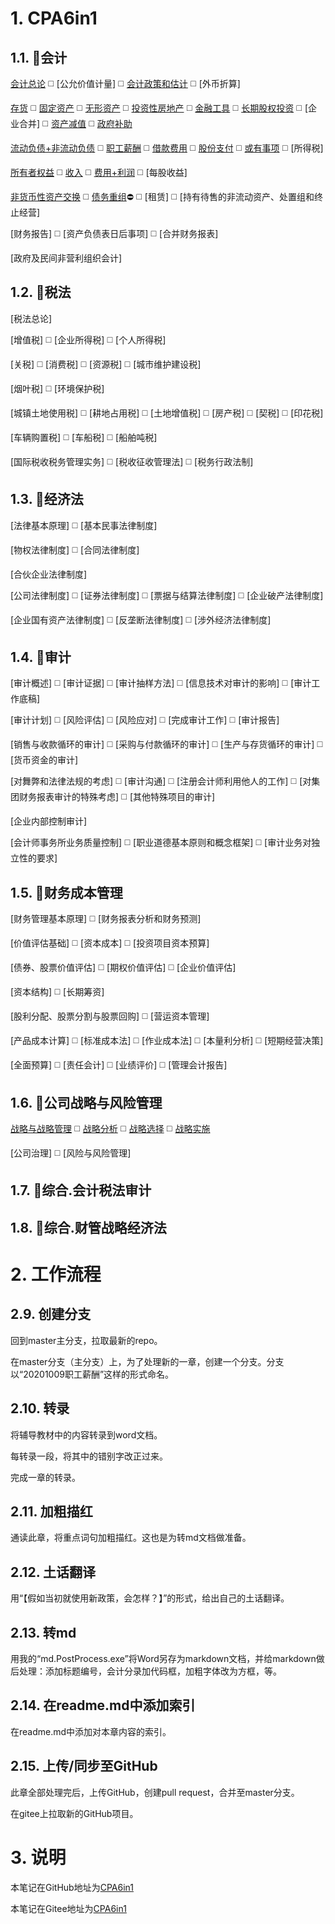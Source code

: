 # 1. CPA6in1

## 1.1. :mushroom:会计

[会计总论](CPA6in1/1会计/会计总论.md) :white_medium_square: [公允价值计量] :white_medium_square: [会计政策和估计](CPA6in1/1会计/会计政策和估计.md) :white_medium_square: [外币折算]

[存货](CPA6in1/1会计/资产.存货.md) :white_medium_square: [固定资产](CPA6in1/1会计/资产.固定资产.md) :white_medium_square: [无形资产](CPA6in1/1会计/资产.无形资产.md) :white_medium_square: [投资性房地产](CPA6in1/1会计/资产.投资性房地产.md) :white_medium_square: [金融工具](CPA6in1/1会计/资产.金融工具.md) :white_medium_square: [长期股权投资](CPA6in1/1会计/资产.长期股权投资.md) :white_medium_square: [企业合并] :white_medium_square: [资产减值](CPA6in1/1会计/资产.资产减值.md) :white_medium_square: [政府补助](CPA6in1/1会计/政府补助.md)

[流动负债+非流动负债](CPA6in1/1会计/负债.流动负债+非流动负债.md) :white_medium_square: [职工薪酬](CPA6in1/1会计/负债.职工薪酬.md) :white_medium_square: [借款费用](CPA6in1/1会计/负债.借款费用.md) :white_medium_square: [股份支付](CPA6in1/1会计/负债.股份支付.md) :white_medium_square: [或有事项](CPA6in1/1会计/负债.或有事项.md) :white_medium_square: [所得税]

[所有者权益](CPA6in1/1会计/所有者权益.md) :white_medium_square: [收入](CPA6in1/1会计/收入.md) :white_medium_square: [费用+利润](CPA6in1/1会计/费用+利润.md) :white_medium_square: [每股收益]

[非货币性资产交换](CPA6in1/1会计/特殊.非货币性资产交换.md) :white_medium_square: [债务重组](CPA6in1/1会计/特殊.债务重组.md):no_entry: :white_medium_square: [租赁] :white_medium_square: [持有待售的非流动资产、处置组和终止经营]

[财务报告] :white_medium_square: [资产负债表日后事项] :white_medium_square: [合并财务报表]

[政府及民间非营利组织会计]

## 1.2. :mushroom:税法

[税法总论]

[增值税] :white_medium_square: [企业所得税] :white_medium_square: [个人所得税]

[关税] :white_medium_square: [消费税] :white_medium_square: [资源税] :white_medium_square: [城市维护建设税]

[烟叶税] :white_medium_square: [环境保护税]

[城镇土地使用税] :white_medium_square: [耕地占用税] :white_medium_square: [土地增值税] :white_medium_square: [房产税] :white_medium_square: [契税] :white_medium_square: [印花税]

[车辆购置税] :white_medium_square: [车船税] :white_medium_square: [船舶吨税]

[国际税收税务管理实务] :white_medium_square: [税收征收管理法] :white_medium_square: [税务行政法制]

## 1.3. :mushroom:经济法

[法律基本原理] :white_medium_square: [基本民事法律制度]

[物权法律制度] :white_medium_square: [合同法律制度]

[合伙企业法律制度]

[公司法律制度] :white_medium_square: [证券法律制度] :white_medium_square: [票据与结算法律制度] :white_medium_square: [企业破产法律制度]

[企业国有资产法律制度] :white_medium_square: [反垄断法律制度] :white_medium_square: [涉外经济法律制度]

## 1.4. :mushroom:审计

[审计概述] :white_medium_square: [审计证据] :white_medium_square: [审计抽样方法] :white_medium_square: [信息技术对审计的影响] :white_medium_square: [审计工作底稿]

[审计计划] :white_medium_square: [风险评估] :white_medium_square: [风险应对] :white_medium_square: [完成审计工作] :white_medium_square: [审计报告]

[销售与收款循环的审计] :white_medium_square: [采购与付款循环的审计] :white_medium_square: [生产与存货循环的审计] :white_medium_square: [货币资金的审计]

[对舞弊和法律法规的考虑] :white_medium_square: [审计沟通] :white_medium_square: [注册会计师利用他人的工作] :white_medium_square: [对集团财务报表审计的特殊考虑] :white_medium_square: [其他特殊项目的审计]

[企业内部控制审计]

[会计师事务所业务质量控制] :white_medium_square: [职业道德基本原则和概念框架] :white_medium_square: [审计业务对独立性的要求]

## 1.5. :mushroom:财务成本管理

[财务管理基本原理] :white_medium_square: [财务报表分析和财务预测]

[价值评估基础] :white_medium_square: [资本成本] :white_medium_square: [投资项目资本预算]

[债券、股票价值评估] :white_medium_square: [期权价值评估] :white_medium_square: [企业价值评估]

[资本结构] :white_medium_square: [长期筹资]

[股利分配、股票分割与股票回购] :white_medium_square: [营运资本管理]

[产品成本计算] :white_medium_square: [标准成本法] :white_medium_square: [作业成本法] :white_medium_square: [本量利分析] :white_medium_square: [短期经营决策]

[全面预算] :white_medium_square: [责任会计] :white_medium_square: [业绩评价] :white_medium_square: [管理会计报告]

## 1.6. :mushroom:公司战略与风险管理

[战略与战略管理](CPA6in1/6战略/战略与战略管理.md) :white_medium_square: [战略分析](CPA6in1/6战略/战略分析.md) :white_medium_square: [战略选择](CPA6in1/6战略/战略选择.md) :white_medium_square: [战略实施](CPA6in1/6战略/战略实施.md)

[公司治理] :white_medium_square: [风险与风险管理]

## 1.7. :mushroom:综合.会计税法审计

## 1.8. :mushroom:综合.财管战略经济法

# 2. 工作流程

## 2.9. 创建分支

回到master主分支，拉取最新的repo。

在master分支（主分支）上，为了处理新的一章，创建一个分支。分支以“20201009职工薪酬”这样的形式命名。

## 2.10. 转录

将辅导教材中的内容转录到word文档。

每转录一段，将其中的错别字改正过来。

完成一章的转录。

## 2.11. 加粗描红

通读此章，将重点词句加粗描红。这也是为转md文档做准备。

## 2.12. 土话翻译

用“【假如当初就使用新政策，会怎样？】”的形式，给出自己的土话翻译。

## 2.13. 转md

用我的“md.PostProcess.exe”将Word另存为markdown文档，并给markdown做后处理：添加标题编号，会计分录加代码框，加粗字体改为方框，等。

## 2.14. 在readme.md中添加索引

在readme.md中添加对本章内容的索引。

## 2.15. 上传/同步至GitHub

此章全部处理完后，上传GitHub，创建pull request，合并至master分支。

在gitee上拉取新的GitHub项目。

# 3. 说明

本笔记在GitHub地址为[CPA6in1](https://github.com/bitzhuwei/CPA6in1)

本笔记在Gitee地址为[CPA6in1](https://gitee.com/bookcases/CPA6in1)

